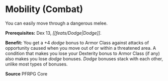 ﻿---
cssclass: [feats]

---
# Mobility (Combat)

You can easily move through a dangerous melee.

**Prerequisites:** Dex 13, _[[feats/Dodge|Dodge]]_.

**Benefit:** You get a +4 _dodge_ bonus to Armor Class against attacks of opportunity caused when you move out of or within a threatened area. A condition that makes you lose your Dexterity bonus to Armor Class (if any) also makes you lose _dodge_ bonuses. _Dodge_ bonuses stack with each other, unlike most types of bonuses.

**Source** PFRPG Core